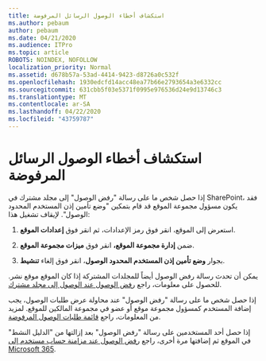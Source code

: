 ```yaml
---
title: استكشاف أخطاء الوصول الرسائل المرفوضة
ms.author: pebaum
author: pebaum
ms.date: 04/21/2020
ms.audience: ITPro
ms.topic: article
ROBOTS: NOINDEX, NOFOLLOW
localization_priority: Normal
ms.assetid: d678b57a-53ad-4414-9423-d8726a0c532f
ms.openlocfilehash: 1930edcfd14acc48ea77b66e2793654a3e6332cc
ms.sourcegitcommit: 631cbb5f03e5371f0995e976536d24e9d13746c3
ms.translationtype: MT
ms.contentlocale: ar-SA
ms.lasthandoff: 04/22/2020
ms.locfileid: "43759787"
---
```

# <a name="troubleshoot-access-denied-messages"></a>استكشاف أخطاء الوصول الرسائل المرفوضة

إذا حصل شخص ما على رسالة "رفض الوصول" إلى مجلد مشترك في SharePoint، فقد يكون مسؤول مجموعة الموقع قد قام بتمكين "وضع تأمين إذن المستخدم المحدود الوصول". لإيقاف تشغيل هذا: 
  
1. استعرض إلى الموقع، انقر فوق رمز الإعدادات، ثم انقر فوق **إعدادات الموقع**.
    
2. ضمن **إدارة مجموعة الموقع،** انقر فوق **ميزات مجموعة الموقع**.
    
3. بجوار **وضع تأمين إذن المستخدم المحدود الوصول**، انقر فوق إلغاء **تنشيط**.
    
يمكن أن تحدث رسالة رفض الوصول أيضاً للمجلدات المشتركة إذا كان الموقع موقع نشر. للحصول على معلومات، راجع [رفض الوصول عند الوصول إلى مجلد مشترك](https://go.microsoft.com/fwlink/?linkid=2004317).
  
إذا حصل شخص ما على رسالة "رفض الوصول" عند محاولة عرض طلبات الوصول، يجب إضافة المستخدم كمسؤول مجموعة موقع أو عضو في مجموعة المالكين للموقع. لمزيد من المعلومات، راجع [قائمة طلبات الوصول المرفوضة](https://go.microsoft.com/fwlink/?linkid=2004220).
  
إذا حصل أحد المستخدمين على رسالة "رفض الوصول" بعد إزالتها من "الدليل النشط" في الموقع ثم إضافتها مرة أخرى، راجع [رفض الوصول عند مزامنة حساب مستخدم إلى Microsoft 365](https://go.microsoft.com/fwlink/?linkid=2004318).
  


